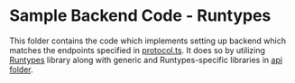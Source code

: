 # Sample Backend Code - Runtypes
This folder contains the code which implements setting up backend which matches the endpoints specified in [protocol.ts](../../protocol.ts).
It does so by utilizing [Runtypes](https://github.com/pelotom/runtypes) library along with generic and Runtypes-specific libraries in [api folder](../../api).
